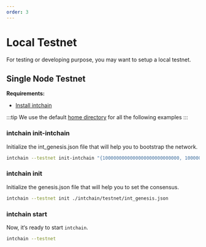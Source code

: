```yaml
---
order: 3
---
```


# Local Testnet

For testing or developing purpose, you may want to setup a local testnet.

## Single Node Testnet

**Requirements:**

- [Install intchain](../getting-started/2-install.md)

:::tip
We use the default [home directory](1-intro.md#home-directory) for all the following examples
:::

### intchain init-intchain

Initialize the int_genesis.json file that will help you to bootstrap the network.

```bash
intchain --testnet init-intchain "{1000000000000000000000000000, 100000000000000000000000}"
```


### intchain init
Initialize the genesis.json file that will help you to set the consensus.

```bash
intchain --testnet init ./intchain/testnet/int_genesis.json
```


### intchain start

Now, it‘s ready to start `intchain`.

```bash
intchain --testnet
```
